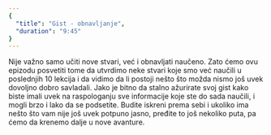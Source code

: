 ```yaml
---
{
  "title": "Gist - obnavljanje",
  "duration": "9:45"
}
---
```


Nije važno samo učiti nove stvari, već i obnavljati naučeno. Zato ćemo ovu epizodu posvetiti tome da utvrdimo neke stvari koje smo već naučili u poslednjih 10 lekcija i da vidimo da li postoji nešto što možda nismo još uvek dovoljno dobro savladali. Jako je bitno da stalno ažurirate svoj gist kako biste imali uvek na raspologanju sve informacije koje ste do sada naučili, i mogli brzo i lako da se podsetite. Budite iskreni prema sebi i ukoliko ima nešto što vam nije još uvek potpuno jasno, pređite to još nekoliko puta, pa ćemo da krenemo dalje u nove avanture.

